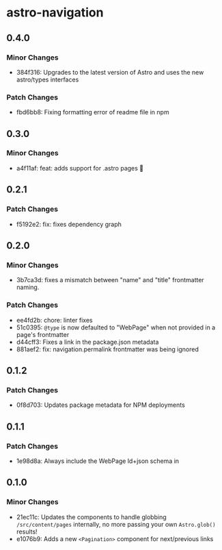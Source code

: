 # astro-navigation

## 0.4.0

### Minor Changes

- 384f316: Upgrades to the latest version of Astro and uses the new astro/types interfaces

### Patch Changes

- fbd6bb8: Fixing formatting error of readme file in npm

## 0.3.0

### Minor Changes

- a4f11af: feat: adds support for .astro pages :rocket:

## 0.2.1

### Patch Changes

- f5192e2: fix: fixes dependency graph

## 0.2.0

### Minor Changes

- 3b7ca3d: fixes a mismatch between "name" and "title" frontmatter naming.

### Patch Changes

- ee4fd2b: chore: linter fixes
- 51c0395: `@type` is now defaulted to "WebPage" when not provided in a page's frontmatter
- d44cff3: Fixes a link in the package.json metadata
- 881aef2: fix: navigation.permalink frontmatter was being ignored

## 0.1.2

### Patch Changes

- 0f8d703: Updates package metadata for NPM deployments

## 0.1.1

### Patch Changes

- 1e98d8a: Always include the WebPage ld+json schema in <Navigation />

## 0.1.0

### Minor Changes

- 21ec11c: Updates the components to handle globbing `/src/content/pages` internally, no more passing your own `Astro.glob()` results!
- e1076b9: Adds a new `<Pagination>` component for next/previous links

